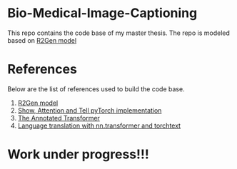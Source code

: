 # Bio-Medical-Image-Captioning
This repo contains the code base of my master thesis. The repo is modeled based on [R2Gen model](https://github.com/cuhksz-nlp/R2Gen)

# References

Below are the list of references used to build the code base. 
1. [R2Gen model](https://github.com/cuhksz-nlp/R2Gen)
2. [Show, Attention and Tell pyTorch implementation](https://colab.research.google.com/github/jaygala24/pytorch-implementations/blob/master/Show%2C%20Attend%20and%20Tell.ipynb)
3. [The Annotated Transformer](https://nlp.seas.harvard.edu/2018/04/03/attention.html#positional-encoding)
4. [Language translation with nn.transformer and torchtext](https://pytorch.org/tutorials/beginner/translation_transformer.html)

# Work under progress!!!
